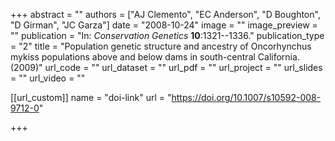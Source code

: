 +++
abstract = "" 
authors = ["AJ Clemento", "EC Anderson", "D Boughton", "D Girman", "JC Garza"] 
date = "2008-10-24" 
image = "" 
image_preview = "" 
publication = "In: _Conservation Genetics_ **10**:1321--1336." 
publication_type = "2" 
title = "Population genetic structure and ancestry of Oncorhynchus mykiss populations above and below dams in south-central California. (2009)" 
url_code = "" 
url_dataset = "" 
url_pdf = "" 
url_project = "" 
url_slides = "" 
url_video = "" 


[[url_custom]]
name = "doi-link"
url = "https://doi.org/10.1007/s10592-008-9712-0"

+++

